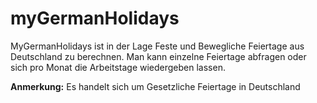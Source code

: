 # myGermanHolidays
MyGermanHolidays ist in der Lage Feste und Bewegliche Feiertage aus Deutschland zu berechnen.
Man kann einzelne Feiertage abfragen oder sich pro Monat die Arbeitstage wiedergeben lassen.


**Anmerkung:**
Es handelt sich um Gesetzliche Feiertage in Deutschland